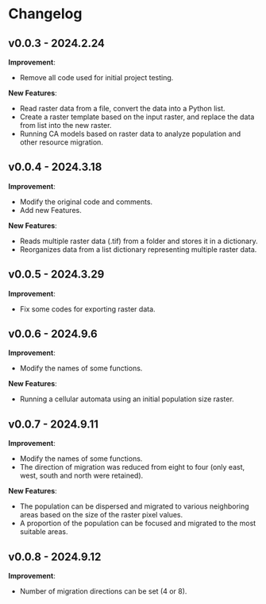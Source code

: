 # Changelog

## v0.0.3 - 2024.2.24

**Improvement**:

- Remove all code used for initial project testing.

**New Features**:

- Read raster data from a file, convert the data into a Python list.
- Create a raster template based on the input raster, and replace the data from list into the new raster.
- Running CA models based on raster data to analyze population and other resource migration.

## v0.0.4 - 2024.3.18

**Improvement**:

- Modify the original code and comments.
- Add new Features.

**New Features**:

- Reads multiple raster data (.tif) from a folder and stores it in a dictionary.
- Reorganizes data from a list dictionary representing multiple raster data.

## v0.0.5 - 2024.3.29

**Improvement**:

- Fix some codes for exporting raster data.

## v0.0.6 - 2024.9.6

**Improvement**:

- Modify the names of some functions.

**New Features**:

- Running a cellular automata using an initial population size raster.

## v0.0.7 - 2024.9.11

**Improvement**:

- Modify the names of some functions.
- The direction of migration was reduced from eight to four (only east, west, south and north were retained).

**New Features**:

- The population can be dispersed and migrated to various neighboring areas based on the size of the raster pixel values.
- A proportion of the population can be focused and migrated to the most suitable areas.

## v0.0.8 - 2024.9.12

**Improvement**:

- Number of migration directions can be set (4 or 8).
